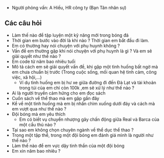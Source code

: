 

+ Người phỏng vấn: A Hiếu, HR công ty (Bạn Tân nhân sự)

## Các câu hỏi

- Làm thế nào để tập luyện một kỹ năng mới trong bóng đá
- Thời gian em bước vào đời là khi nào ? Thời gian em bắt đầu đi làm.
- Em có thường hay nói chuyện với phụ huynh không ?
- Vấn đề em thường gặp khi nói chuyện với phụ huynh là gì ? Và em sẽ giải quyết như thế nào ?
- Em code từ năm bao nhiêu tuổi
- Mô tả cách em sẽ giải quyết vấn đề, khi gặp một tình huống bất ngờ mà em chưa chuẩn bị trước (Trong cuộc sống, mối quan hệ tình cảm, công việc, xã hội,...)
	- Ví dụ tình huống em bị hư xe giữa đường đi đến Đà Lạt và tài khoản trong túi của em chỉ còn 100k ,em sẽ xử lý như thế nào ?
- Ai là người truyền cảm hứng cho em đọc sách
- Cuốn sách về thể thao mà em gặp gần đây
- Kể về một tình huống mà em bị nhấn chìm xuống dưới đáy và cách mà em vượt qua như thế nào ?
- Đội bóng mà em yêu thích
	- Em có biết vụ chuyển nhượng gây chấn động giữa Real và Barca của một cầu thủ nào ?
- Tại sao em không chọn chuyên ngành về thể dục thể thao ?
- Trong một tập thể, trong một đội bóng em đánh giá mình là người như thế nào ?
- Làm thế nào để em vực dậy tinh thần của một đội bóng
- Em xin năm bao nhiêu ?